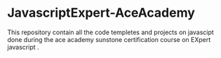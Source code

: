 # JavascriptExpert-AceAcademy
This repository contain all the code templetes and projects on javascipt done during the ace academy sunstone certification course on EXpert javascript . 
